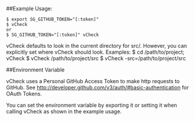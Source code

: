 ##Example Usage:

    $ export SG_GITHUB_TOKEN="[:token]"
    $ vCheck
    or
    $ SG_GITHUB_TOKEN="[:token]" vCheck

vCheck defaults to look in the current directory for src/. However,
you can explicitly set where vCheck should look. Examples:
    $ cd /path/to/project; vCheck
    $ vCheck /path/to/project/src
    $ vCheck -src=/path/to/project/src

##Environment Variable

vCheck uses a Personal GitHub Access Token to make http requests to GitHub.
See http://developer.github.com/v3/auth/#basic-authentication for OAuth Tokens.

You can set the environment variable by exporting it or setting it when calling
vCheck as shown in the example usage.
